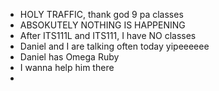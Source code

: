 - HOLY TRAFFIC, thank god 9 pa classes
- ABSOKUTELY NOTHING IS HAPPENING 
- After ITS111L and ITS111, I have NO classes 
- Daniel and I are talking often today yipeeeeee
- Daniel has Omega Ruby
- I wanna help him there
- 